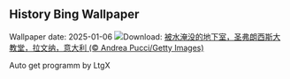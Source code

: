 ## History Bing Wallpaper
Wallpaper date: 2025-01-06
![](https://www.bing.com/th?id=OHR.RavennaBasilica_ZH-CN1406474730_UHD.jpg&w=1000)Download: [被水淹没的地下室，圣弗朗西斯大教堂，拉文纳，意大利 (© Andrea Pucci/Getty Images)](https://www.bing.com/th?id=OHR.RavennaBasilica_ZH-CN1406474730_UHD.jpg)

Auto get programm by LtgX
